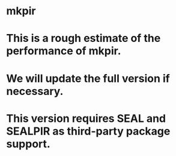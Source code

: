 # mkpir
# This is a rough estimate of the performance of mkpir.
# We will update the full version if necessary.
# This version requires SEAL and SEALPIR as third-party package support.

